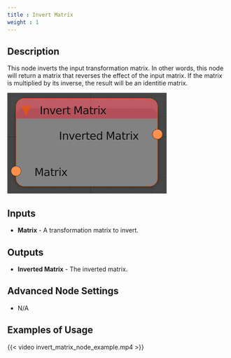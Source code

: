 ```yaml
---
title : Invert Matrix
weight : 1
---
```


## Description

This node inverts the input transformation matrix. In other words, this
node will return a matrix that reverses the effect of the input matrix.
If the matrix is multiplied by its inverse, the result will be an
identitie matrix.

![image](invert_matrix_node.png)

## Inputs

  - **Matrix** - A transformation matrix to invert.

## Outputs

  - **Inverted Matrix** - The inverted matrix.

## Advanced Node Settings

  - N/A

## Examples of Usage

{{< video invert_matrix_node_example.mp4 >}}
